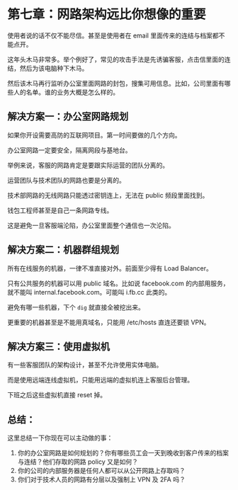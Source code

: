 # 第七章：网路架构远比你想像的重要

使用者说的话不仅不能尽信。甚至是使用者在 email 里面传来的连结与档案都不能点开。

这年头木马非常多。举个例好了，常见的攻击手法是先诱骗客服，点击信里面的连结，然后为该电脑种下木马。

然后该木马再行监听办公室里面网路的封包，搜集可用信息。比如，公司里面有哪些人的名单。谁的业务大概是怎么样的。

## 解决方案一：办公室网路规划

如果你开设需要高防的互联网项目。第一时间要做的几个方向。

办公室网路一定要安全，隔离网段与基地台。

举例来说，客服的网路肯定是要跟实际运营的团队分离的。

运营团队与技术团队的网路也要是分离的。

技术部网路的无线网路只能透过密钥连上，无法在 public 频段里面找到。

钱包工程师甚至是自己一条网路专线。

这是避免一旦客服端沦陷，办公室里面整个通信也一次沦陷。

## 解决方案二：机器群组规划

所有在线服务的机器，一律不准直接对外。前面至少得有 Load Balancer。

只有公共服务的机器可以用 public 域名。比如说 facebook.com 的内部用服务，就不能叫 internal.facebook.com。可能叫 i.fb.cc 此类的。

避免有哪一些机器，下个 `dig` 就直接全被挖出来。

更重要的机器甚至是不能用真域名，只能用 /etc/hosts 直连还要锁 VPN。

## 解决方案三：使用虚拟机

有一些客服团队的架构设计，甚至不允许使用实体电脑。

而是使用远端连线虚拟机，只能用远端的虚拟机连上客服后台管理。

下班之后这些虚拟机直接 reset 掉。


## 总结：

这里总结一下你现在可以主动做的事：

1. 你的办公室网路是如何规划的？你有哪些员工会一天到晚收到客户传来的档案与连结？他们存取的网路 policy 又是如何？
2. 你的公司的内部服务器是任何人都可以从公开网路上存取吗？
3. 你们对于技术人员的网路有分层以及强制上 VPN 及 2FA 吗？
